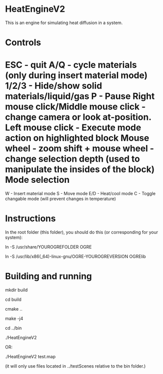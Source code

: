 HeatEngineV2
=========

This is an engine for simulating heat diffusion in a system.

Controls
====
ESC - quit
A/Q - cycle materials (only during insert material mode)
1/2/3 - Hide/show solid materials/liquid/gas
P - Pause
Right mouse click/Middle mouse click - change camera or look at-position.
Left mouse click - Execute mode action on highlighted block
Mouse wheel - zoom
shift + mouse wheel - change selection depth (used to manipulate the insides of the block)
Mode selection
==
W - Insert material mode
S - Move mode
E/D - Heat/cool mode
C - Toggle changable mode (will prevent changes in temperature)


Instructions
====

In the root folder (this folder), you should do this (or corresponding for your system):

ln -S /usr/share/YOUROGREFOLDER OGRE

ln -S /usr/lib/x86(_64)-linux-gnu/OGRE-YOUROGREVERSION OGRElib

Building and running
====

mkdir build

cd build

cmake ..

make -j4

cd ../bin

./HeatEngineV2

OR:

./HeatEngineV2 test.map

(it will only use files located in ../testScenes relative to the bin folder.)
